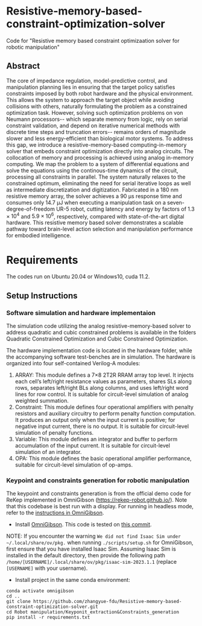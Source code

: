 # Resistive-memory-based-constraint-optimization-solver
Code for "Resistive memory based constraint optimizaation solver for robotic manipulation"

## Abstract
The core of impedance regulation, model-predictive control, and manipulation planning lies in ensuring that the target policy satisfies constraints imposed by both robot hardware and the physical environment. This allows the system to approach the target object while avoiding collisions with others, naturally formulating the problem as a constrained optimization task. However, solving such optimization problems on von Neumann processors-- which separate memory from logic, rely on serial constraint validation, and depend on iterative numerical methods with discrete time steps and truncation errors-- remains orders of magnitude slower and less energy-efficient than biological motor systems. To address this gap, we introduce a resistive-memory-based computing-in-memory solver that embeds constraint optimization directly into analog circuits. The collocation of memory and processing is achieved using analog in-memory computing. We map the problem to a system of differential equations and solve the equations using the continous-time dynamics of the circuit, processing all constraints in parallel. The system naturally relaxes to the constrained optimum, eliminating the need for serial iterative loops as well as intermediate discretization and digitization. Fabricated in a 180 nm resistive memory array, the solver achieves a 90 µs response time and consumes only 14.7 µJ when executing a manipulation task on a seven-degree-of-freedom UR-5 robot,  cutting latency and energy by factors of $1.3 \times 10^{4}$ and $5.9 \times 10^{6}$, respectively, compared with state-of-the-art digital hardware. This resistive memory based solver demonstrates a scalable pathway toward brain-level action selection and manipulation performance for embodied intelligence.

# Requirements
The codes run on Ubuntu 20.04 or Windows10, cuda 11.2.

## Setup Instructions

### Software simulation and hardware implementaion 
The simulation code utilizing the analog resistive-memory-based solver to address quadratic and cubic constrained problems is available in the folders Quadratic Constrained Optimization and Cubic Constrained Optimization. 

The hardware implementation code is located in the hardware folder, while the accompanying software test-benches are in simulation. The hardware is organized into four self-contained Verilog-A modules: 
1. ARRAY: This module defines a 7×8 2T2R RRAM array top level. It injects each cell’s left/right resistance values as parameters, shares SLs along rows, separates left/right BLs along columns, and uses left/right word lines for row control. It is suitable for circuit-level simulation of analog weighted summation. 
2. Constraint: This module defines four operational amplifiers with penalty resistors and auxiliary circuitry to perform penalty function computation. It produces an output only when the input current is positive; for negative input current, there is no output. It is suitable for circuit-level simulation of penalty functions. 
3. Variable: This module defines an integrator and buffer to perform accumulation of the input current. It is suitable for circuit-level simulation of an integrator. 
4. OPA: This module defines the basic operational amplifier performance, suitable for circuit-level simulation of op-amps.

### Keypoint and constraints generation for robotic manipulation
The keypoint and constraints generation is from the official demo code for ReKep implemented in OmniGibson (https://rekep-robot.github.io/). Note that this codebase is best run with a display. For running in headless mode, refer to the [instructions in OmniGibson](https://behavior.stanford.edu/omnigibson/getting_started/installation.html).

- Install [OmniGibson](https://behavior.stanford.edu/omnigibson/getting_started/installation.html). This code is tested on [this commit](https://github.com/StanfordVL/OmniGibson/tree/cc0316a0574018a3cb2956fcbff3be75c07cdf0f).

NOTE: If you encounter the warning `We did not find Isaac Sim under ~/.local/share/ov/pkg.` when running `./scripts/setup.sh` for OmniGibson, first ensure that you have installed Isaac Sim. Assuming Isaac Sim is installed in the default directory, then provide the following path `/home/[USERNAME]/.local/share/ov/pkg/isaac-sim-2023.1.1` (replace `[USERNAME]` with your username).

- Install project in the same conda environment:
```Shell
conda activate omnigibson
cd ..
git clone https://github.com/zhangyue-fdu/Resistive-memory-based-constraint-optimization-solver.git
cd Robot manipulation/Keyponit_extraction&Constraints_generation
pip install -r requirements.txt
```











